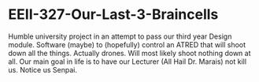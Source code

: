 # EEII-327-Our-Last-3-Braincells
Humble university project in an attempt to pass our third year Design module. Software (maybe) to (hopefully) control an ATRED that will shoot down all the things. Actually drones. Will most likely shoot nothing down at all. Our main goal in life is to have our Lecturer (All Hail Dr. Marais) not kill us. Notice us Senpai.
